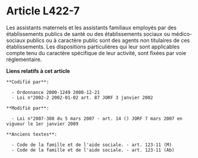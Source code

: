 # Article L422-7

Les assistants maternels et les assistants familiaux employés par des établissements publics de santé ou des établissements
sociaux ou médico-sociaux publics ou à caractère public sont des agents non titulaires de ces établissements. Les
dispositions particulières qui leur sont applicables compte tenu du caractère spécifique de leur activité, sont fixées par
voie réglementaire.

**Liens relatifs à cet article**

	**Codifié par**:

	  - Ordonnance 2000-1249 2000-12-21
	  - Loi n°2002-2 2002-01-02 art. 87 JORF 3 janvier 2002

	**Modifié par**:

	  - Loi n°2007-308 du 5 mars 2007 - art. 14 () JORF 7 mars 2007 en vigueur le 1er janvier 2009

	**Anciens textes**:

	  - Code de la famille et de l'aide sociale. - art. 123-11 (M)
	  - Code de la famille et de l'aide sociale. - art. 123-11 (Ab)

